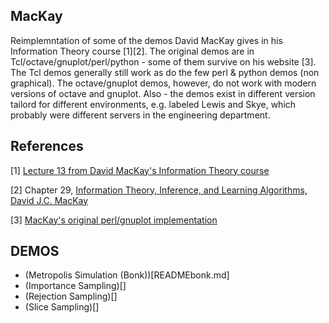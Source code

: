 ## MacKay

Reimplemntation of some of the demos David MacKay gives in his Information Theory course [1][2].
The original demos are in Tcl/octave/gnuplot/perl/python - some of them survive on his website [3].
The Tcl demos generally still work as do the few perl & python demos (non graphical).
The octave/gnuplot demos, however, do not work with modern versions of octave and gnuplot.
Also - the demos exist in different version tailord for different environments, e.g. labeled
Lewis and Skye, which probably were different servers in the engineering department.

References
----------

[1] [Lecture 13 from David MacKay's Information Theory course](https://videolectures.net/videos/)

[2] Chapter 29, [Information Theory, Inference, and Learning Algorithms, David J.C. MacKay](https://www.inference.org.uk/mackay/Book.html)

[3] [MacKay's original perl/gnuplot implementation](https://www.inference.org.uk/mackay/itprnn/code/metrop/)

DEMOS
-----

* (Metropolis Simulation (Bonk))[READMEbonk.md]
* (Importance Sampling)[]
* (Rejection Sampling)[]
* (Slice Sampling)[]
